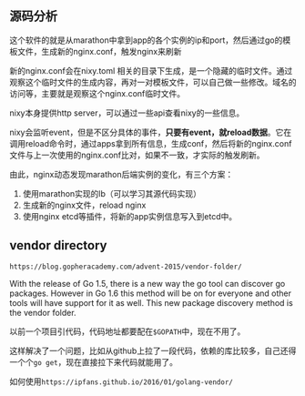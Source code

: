 ## 源码分析

这个软件的就是从marathon中拿到app的各个实例的ip和port，然后通过go的模板文件，生成新的nginx.conf，触发nginx来刷新

新的nginx.conf会在nixy.toml 相关的目录下生成，是一个隐藏的临时文件。通过观察这个临时文件的生成内容，再对一对模板文件，可以自己做一些修改。域名的访问等，主要就是观察这个nginx.conf临时文件。


nixy本身提供http server，可以通过一些api查看nixy的一些信息。


nixy会监听event，但是不区分具体的事件，**只要有event，就reload数据**。它在调用reload命令时，通过apps拿到所有信息，生成conf，然后将新的nginx.conf文件与上一次使用的nginx.conf比对，如果不一致，才实际的触发刷新。

由此，nginx动态发现marathon后端实例的变化，有三个方案：

1. 使用marathon实现的lb（可以学习其源代码实现）
2. 生成新的nginx文件，reload nginx
3. 使用nginx etcd等插件，将新的app实例信息写入到etcd中。



## vendor directory

`https://blog.gopheracademy.com/advent-2015/vendor-folder/`

With the release of Go 1.5, there is a new way the go tool can discover go packages. However in Go 1.6 this method will be on for everyone and other tools will have support for it as well. This new package discovery method is the vendor folder.

以前一个项目引代码，代码地址都要配在`$GOPATH`中，现在不用了。

这样解决了一个问题，比如从github上拉了一段代码，依赖的库比较多，自己还得一个个`go get`，现在直接拉下来代码就能用了。


如何使用`https://ipfans.github.io/2016/01/golang-vendor/`

